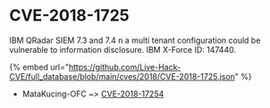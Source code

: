 # CVE-2018-1725

IBM QRadar SIEM 7.3 and 7.4 n a multi tenant configuration could be vulnerable to information disclosure. IBM X-Force ID: 147440.

{% embed url="https://github.com/Live-Hack-CVE/full_database/blob/main/cves/2018/CVE-2018-1725.json" %}


* MataKucing-OFC ~> [CVE-2018-17254](https://www.alice-snow.ru/2018/database/cve-2018-1725/cve-2018-17254-matakucing-ofc)